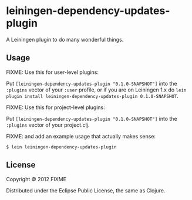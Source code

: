# leiningen-dependency-updates-plugin

A Leiningen plugin to do many wonderful things.

## Usage

FIXME: Use this for user-level plugins:

Put `[leiningen-dependency-updates-plugin "0.1.0-SNAPSHOT"]` into the `:plugins` vector of your
`:user` profile, or if you are on Leiningen 1.x do `lein plugin install
leiningen-dependency-updates-plugin 0.1.0-SNAPSHOT`.

FIXME: Use this for project-level plugins:

Put `[leiningen-dependency-updates-plugin "0.1.0-SNAPSHOT"]` into the `:plugins` vector of your project.clj.

FIXME: and add an example usage that actually makes sense:

    $ lein leiningen-dependency-updates-plugin

## License

Copyright © 2012 FIXME

Distributed under the Eclipse Public License, the same as Clojure.
